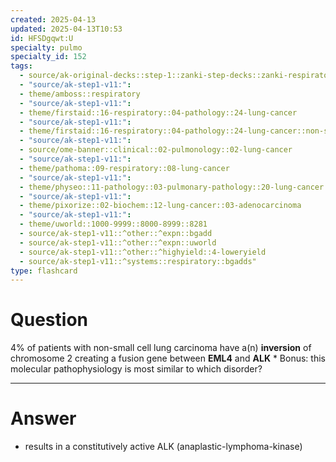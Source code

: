```yaml
---
created: 2025-04-13
updated: 2025-04-13T10:53
id: HFSDgqwt:U
specialty: pulmo
specialty_id: 152
tags:
  - source/ak-original-decks::step-1::zanki-step-decks::zanki-respiratory::respiratory-pathology
  - "source/ak-step1-v11:": 
  - theme/amboss::respiratory
  - "source/ak-step1-v11:": 
  - theme/firstaid::16-respiratory::04-pathology::24-lung-cancer
  - "source/ak-step1-v11:": 
  - theme/firstaid::16-respiratory::04-pathology::24-lung-cancer::non-small-cell-carcinoma::*basics
  - "source/ak-step1-v11:": 
  - source/ome-banner::clinical::02-pulmonology::02-lung-cancer
  - "source/ak-step1-v11:": 
  - theme/pathoma::09-respiratory::08-lung-cancer
  - "source/ak-step1-v11:": 
  - theme/physeo::11-pathology::03-pulmonary-pathology::20-lung-cancer
  - "source/ak-step1-v11:": 
  - theme/pixorize::02-biochem::12-lung-cancer::03-adenocarcinoma
  - "source/ak-step1-v11:": 
  - theme/uworld::1000-9999::8000-8999::8281
  - source/ak-step1-v11::^other::^expn::bgadd
  - source/ak-step1-v11::^other::^expn::uworld
  - source/ak-step1-v11::^other::^highyield::4-loweryield
  - source/ak-step1-v11::^systems::respiratory::bgadds"
type: flashcard
---
```


# Question
4% of patients with non-small cell lung carcinoma have a(n) **inversion** of chromosome 2 creating a fusion gene between **EML4** and **ALK**  * Bonus: this molecular pathophysiology is most similar to which disorder?

---

# Answer
- results in a constitutively active ALK (anaplastic-lymphoma-kinase)